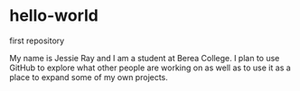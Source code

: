 # hello-world
first repository

My name is Jessie Ray and I am a student at Berea College.
I plan to use GitHub to explore what other people are working on as well as to use it as a place to expand some of my own projects.
